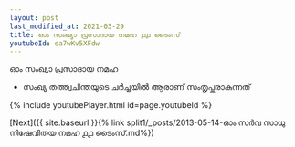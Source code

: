 ```yaml
---
layout: post
last_modified_at: 2021-03-29
title: ഓം സംഖ്യാ പ്രസാദായ നമഹ ൧൧ ടൈംസ്
youtubeId: ea7wKv5XFdw
---
```

 
 
 ഓം സംഖ്യാ പ്രസാദായ നമഹ 
 
 -  സംഖ്യ തത്ത്വചിന്തയുടെ ചർച്ചയിൽ ആരാണ് സംതൃപ്തരാകുന്നത് 
 
  
 
  
 
 
 
 
 
 


{% include youtubePlayer.html id=page.youtubeId %}
 
[Next]({{ site.baseurl }}{% link  split1/_posts/2013-05-14-ഓം സർവ സാധു നിഷേവിതയ നമഹ ൧൧ ടൈംസ്.md%})
 
